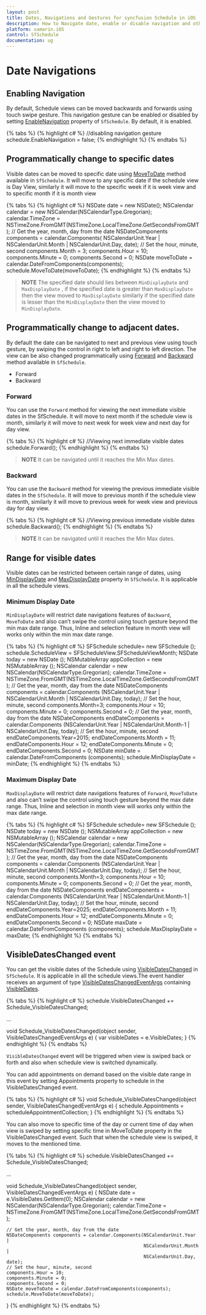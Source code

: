 ```yaml
---
layout: post
title: Dates, Navigations and Gestures for syncfusion Schedule in iOS
description: How to Navigate date, enable or disable navigation and other functionalities of Schedule control in Xamarin.iOS.
platform: xamarin.iOS
control: SfSchedule
documentation: ug
---
```


# Date Navigations

## Enabling Navigation 
By default, Schedule views can be moved backwards and forwards using touch swipe gesture. This navigation gesture can be enabled or disabled by setting [EnableNavigation](https://help.syncfusion.com/cr/xamarin-ios/Syncfusion.SfSchedule.iOS.SFSchedule.html#Syncfusion_SfSchedule_iOS_SFSchedule_EnableNavigation) property of `SfSchedule`. By default, it is enabled.

{% tabs %}
{% highlight c# %}
//disabling navigation gesture
schedule.EnableNavigation = false;
{% endhighlight %}
{% endtabs %}


## Programmatically change to specific dates 
Visible dates can be moved to specific date using [MoveToDate](https://help.syncfusion.com/cr/xamarin-ios/Syncfusion.SfSchedule.iOS.SFSchedule.html#Syncfusion_SfSchedule_iOS_SFSchedule_MoveToDate_Foundation_NSDate_) method available in `SfSchedule`. It will move to any specific date if the schedule view is Day View, similarly it will move to the specific week if it is week view and to specific month if it is month view

{% tabs %}
{% highlight c# %}
NSDate date = new NSDate();
NSCalendar calendar = new NSCalendar(NSCalendarType.Gregorian);
calendar.TimeZone = NSTimeZone.FromGMT(NSTimeZone.LocalTimeZone.GetSecondsFromGMT);
// Get the year, month, day from the date
NSDateComponents components = calendar.Components(
NSCalendarUnit.Year | NSCalendarUnit.Month | NSCalendarUnit.Day, date);
// Set the hour, minute, second
components.Month = 3;
components.Hour = 10;
components.Minute = 0;
components.Second = 0;
NSDate moveToDate = calendar.DateFromComponents(components);
schedule.MoveToDate(moveToDate);
{% endhighlight %}
{% endtabs %}

>**NOTE**
The specified date should lies between `MinDisplayDate` and `MaxDisplayDate` , if  the specified date is greater than `MaxDisplayDate` then the view moved to `MaxDisplayDate` similarly if the specified date is lesser than the `MinDisplayDate` then the view moved to `MinDisplayDate`.

## Programmatically change to adjacent dates.
By default the date can be navigated to next and previous view using touch gesture, by swiping the control in right to left and right to left direction. The view can be also changed programmatically using [Forward](https://help.syncfusion.com/cr/xamarin-ios/Syncfusion.SfSchedule.iOS.SFSchedule.html#Syncfusion_SfSchedule_iOS_SFSchedule_Forward) and [Backward](https://help.syncfusion.com/cr/xamarin-ios/Syncfusion.SfSchedule.iOS.SFSchedule.html#Syncfusion_SfSchedule_iOS_SFSchedule_Backward) method available in `SfSchedule`. 

*  	Forward
*	Backward

### Forward
You can use the `Forward` method for viewing the next immediate visible dates in the SfSchedule. It will move to next month if the schedule view is month, similarly it will move to next week for week view and next day for day view.

{% tabs %}
{% highlight c# %}
//Viewing next immediate visible dates
schedule.Forward();
{% endhighlight %}
{% endtabs %}

>**NOTE**
It can be navigated until it reaches the Min Max dates.

### Backward
You can use the `Backward` method for viewing the previous immediate visible dates in the `SfSchedule`. It will move to previous month if the schedule view is month, similarly it will move to previous week for week view and previous day for day view.

{% tabs %}
{% highlight c# %}
           //Viewing previous immediate visible dates
            schedule.Backward();
{% endhighlight %}
{% endtabs %}

>**NOTE**
It can be navigated until it reaches the Min Max dates.

## Range for visible dates
Visible dates can be restricted between certain range of dates, using [MinDisplayDate](https://help.syncfusion.com/cr/xamarin-ios/Syncfusion.SfSchedule.iOS.SFSchedule.html#Syncfusion_SfSchedule_iOS_SFSchedule_MinDisplayDate)  and [MaxDisplayDate](https://help.syncfusion.com/cr/xamarin-ios/Syncfusion.SfSchedule.iOS.SFSchedule.html#Syncfusion_SfSchedule_iOS_SFSchedule_MaxDisplayDate)  property in `SfSchedule`. It is applicable in all the schedule views.

### Minimum Display Date
`MinDisplayDate` will restrict date navigations features of `Backward`, `MoveToDate` and also can’t swipe the control using touch gesture beyond the min max date range. Thus, Inline and selection feature in month view will works only within the min max date range.

{% tabs %}
{% highlight c# %}
SFSchedule schedule= new SFSchedule ();
schedule.ScheduleView = SFScheduleView.SFScheduleViewMonth;
NSDate today = new NSDate ();
NSMutableArray appCollection = new NSMutableArray ();
NSCalendar calendar = new NSCalendar(NSCalendarType.Gregorian);
calendar.TimeZone = NSTimeZone.FromGMT(NSTimeZone.LocalTimeZone.GetSecondsFromGMT);
// Get the year, month, day from the date
NSDateComponents components = calendar.Components (NSCalendarUnit.Year |
                                                   NSCalendarUnit.Month |
                                                   NSCalendarUnit.Day, today);
// Set the hour, minute, second
components.Month=3;
components.Hour = 10;
components.Minute = 0;
components.Second = 0;
// Get the year, month, day from the date
NSDateComponents endDateComponents = calendar.Components (NSCalendarUnit.Year |
                                                          NSCalendarUnit.Month-1 |
                                                          NSCalendarUnit.Day, today);
// Set the hour, minute, second
endDateComponents.Year=2015;
endDateComponents.Month = 11;
endDateComponents.Hour = 12;
endDateComponents.Minute = 0;
endDateComponents.Second = 0;
NSDate minDate = calendar.DateFromComponents (components);
schedule.MinDisplayDate = minDate;
{% endhighlight %}
{% endtabs %}

### Maximum Display Date
`MaxDisplayDate` will restrict date navigations features of `Forward`, `MoveToDate` and also can’t swipe the control using touch gesture beyond the max date range. Thus, Inline and selection in month view will works only within the max date range.

{% tabs %}
{% highlight c# %}
SFSchedule schedule= new SFSchedule ();
NSDate today = new NSDate ();
NSMutableArray appCollection = new NSMutableArray ();
NSCalendar calendar = new NSCalendar(NSCalendarType.Gregorian);
calendar.TimeZone = NSTimeZone.FromGMT(NSTimeZone.LocalTimeZone.GetSecondsFromGMT);
// Get the year, month, day from the date
NSDateComponents components = calendar.Components (NSCalendarUnit.Year |
                                                   NSCalendarUnit.Month |
                                                   NSCalendarUnit.Day, today);
// Set the hour, minute, second
components.Month=3;
components.Hour = 10;
components.Minute = 0;
components.Second = 0;
// Get the year, month, day from the date
NSDateComponents endDateComponents = calendar.Components (NSCalendarUnit.Year |
                                                          NSCalendarUnit.Month-1 |
                                                          NSCalendarUnit.Day, today);
// Set the hour, minute, second
endDateComponents.Year=2025;
endDateComponents.Month = 11;
endDateComponents.Hour = 12;
endDateComponents.Minute = 0;
endDateComponents.Second = 0;
NSDate maxDate = calendar.DateFromComponents (components);
schedule.MaxDisplayDate = maxDate;
{% endhighlight %}
{% endtabs %}

## VisibleDatesChanged event
You can get the visible dates of the Schedule using [VisibleDatesChanged](https://help.syncfusion.com/cr/xamarin-ios/Syncfusion.SfSchedule.iOS.SFSchedule.html) in `SfSchedule`. It is applicable in all the schedule views.The event handler receives an argument of type [VisibleDatesChangedEventArgs](https://help.syncfusion.com/cr/xamarin-ios/Syncfusion.SfSchedule.iOS.VisibleDatesChangedEventArgs.html) containing [VisibleDates](https://help.syncfusion.com/cr/xamarin-ios/Syncfusion.SfSchedule.iOS.VisibleDatesChangedEventArgs.html#Syncfusion_SfSchedule_iOS_VisibleDatesChangedEventArgs_VisibleDates).

{% tabs %}
{% highlight c# %} 
schedule.VisibleDatesChanged += Schedule_VisibleDatesChanged;

...

void Schedule_VisibleDatesChanged(object sender, VisibleDatesChangedEventArgs e)
{
    var visibleDates = e.VisibleDates;
}
{% endhighlight %}
{% endtabs %}

`VisibleDatesChanged` event will be triggered when view is swiped back or forth and also when schedule view is switched dynamically.

You can add appointments on demand based on the visible date range in this event by setting Appointments property to schedule in the VisibleDatesChanged event.

{% tabs %}
{% highlight c# %}
void Schedule_VisibleDatesChanged(object sender, VisibleDatesChangedEventArgs e)
{
    schedule.Appointments = scheduleAppointmentCollection;
}
{% endhighlight %}
{% endtabs %}

You can also move to specific time of the day or current time of day when view is swiped by setting specific time in MoveToDate property in the VisibleDatesChanged event. Such that when the schedule view is swiped, it moves to the mentioned time.  

{% tabs %}
{% highlight c# %}
schedule.VisibleDatesChanged += Schedule_VisibleDatesChanged;

...

void Schedule_VisibleDatesChanged(object sender, VisibleDatesChangedEventArgs e)
{
    NSDate date = e.VisibleDates.GetItem<NSDate>(0);
    NSCalendar calendar = new NSCalendar(NSCalendarType.Gregorian);
    calendar.TimeZone = NSTimeZone.FromGMT(NSTimeZone.LocalTimeZone.GetSecondsFromGMT);

    // Get the year, month, day from the date
    NSDateComponents components = calendar.Components(NSCalendarUnit.Year |
                                                      NSCalendarUnit.Month |
                                                      NSCalendarUnit.Day, date);
    // Set the hour, minute, second
    components.Hour = 10;
    components.Minute = 0;
    components.Second = 0;
    NSDate moveToDate = calendar.DateFromComponents(components);
    schedule.MoveToDate(moveToDate);
}
{% endhighlight %}
{% endtabs %}


